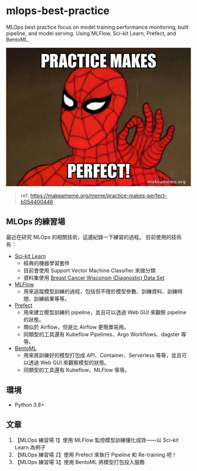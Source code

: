 # mlops-best-practice
MLOps best practice focus on model training performance monitoring, built pipeline, and model serving. Using MLFlow, Sci-kit Learn, Prefect, and BentoML.

![MLOps](resource/README-image.jpg)
> ref: https://makeameme.org/meme/practice-makes-perfect-b054400446

## MLOps 的練習場
最近在研究 MLOps 的相關技術，這邊紀錄一下練習的過程。
目前使用的技術有：
- [Sci-kit Learn](https://github.com/scikit-learn/scikit-learn)
  - 經典的機器學習套件
  - 目前會使用 Support Vector Machine Classifier 來做分類
  - 資料集使用 [Breast Cancer Wisconsin (Diagnostic) Data Set](https://scikit-learn.org/stable/datasets/index.html#breast-cancer-wisconsin-diagnostic-dataset)
- [MLFlow](https://github.com/mlflow/mlflow)
  - 用來追蹤模型訓練的過程，包括但不限於模型參數、訓練資料、訓練時間、訓練結果等等。
- [Prefect](https://github.com/PrefectHQ/prefect)
  - 用來建立模型訓練的 pipeline，並且可以透過 Web GUI 來觀察 pipeline 的狀態。
  - 類似於 Airflow，但是比 Airflow 更簡單易用。
  - 同類型的工具還有 Kubeflow Pipelines、Argo Workflows、dagster 等等。
- [BentoML](https://github.com/bentoml/BentoML)
  - 用來將訓練好的模型打包成 API、Container、Serverless 等等，並且可以透過 Web GUI 來觀察模型的狀態。
  - 同類型的工具還有 Kubeflow、MLFlow 等等。

## 環境
- Python 3.8+

## 文章
1. 【MLOps 練習場 1】使用 MLFlow 監控模型訓練優化成效——以 Sci-kit Learn 為例子
2. 【MLOps 練習場 2】使用 Prefect 來執行 Pipeline 和 Re-training 吧！
3. 【MLOps 練習場 3】使用 BentoML 將模型打包投入服務